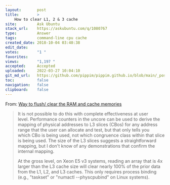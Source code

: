 ```yaml
---
layout:       post
title:        >
    How to clear L1, 2 & 3 cache
site:         Ask Ubuntu
stack_url:    https://askubuntu.com/q/1080767
type:         Answer
tags:         command-line cpu cache
created_date: 2018-10-04 03:40:38
edit_date:    
votes:        "1 "
favorites:    
views:        "1,197 "
accepted:     Accepted
uploaded:     2022-03-27 10:04:10
git_md_url:   https://github.com/pippim/pippim.github.io/blob/main/_posts/2018/2018-10-04-How-to-clear-L1_-2-_-3-cache.md
toc:          false
navigation:   false
clipboard:    false
---
```


From: [Way to flush/ clear the RAM and cache memories][1]

> It is not possible to do this with complete effectiveness at user  
> level.  Performance counters in the uncore can be used to derive the  
> mapping of physical addresses to L3 slices (CBos) for any address  
> range that the user can allocate and test, but that only tells you  
> which CBo is being used, not which congruence class within that slice  
> is being used.   The size of the L3 slices suggests a straightforward  
> mapping, but I don't know of any demonstrations that confirm the  
> internal mapping.  
>   
> At the gross level, on Xeon E5 v3 systems, reading an array that is 4x  
> larger than the L3 cache size will clear nearly 100% of the prior data  
> from the L1, L2, and L3 caches.  This only requires process binding  
> (e.g., "taskset" or "numactl --physcpubind" on Linux systems).  


  [1]: https://software.intel.com/en-us/forums/software-tuning-performance-optimization-platform-monitoring/topic/744272
